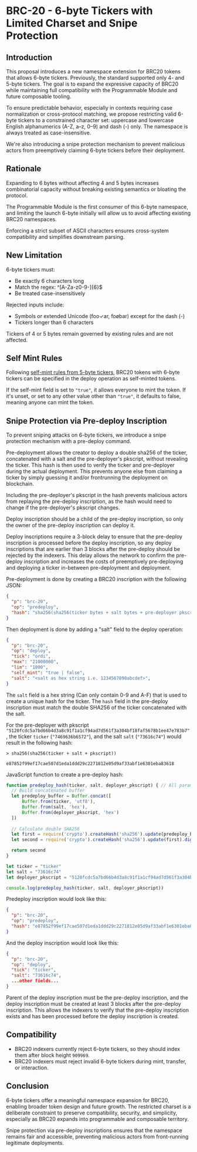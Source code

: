 # BRC-20 - 6-byte Tickers with Limited Charset and Snipe Protection

## Introduction

This proposal introduces a new namespace extension for BRC20 tokens that allows 6-byte tickers. Previously, the standard supported only 4- and 5-byte tickers. The goal is to expand the expressive capacity of BRC20 while maintaining full compatibility with the Programmable Module and future composable tooling.

To ensure predictable behavior, especially in contexts requiring case normalization or cross-protocol matching, we propose restricting valid 6-byte tickers to a constrained character set: uppercase and lowercase English alphanumerics (A-Z, a–z, 0–9) and dash (-) only. The namespace is always treated as case-insensitive.

We're also introducing a snipe protection mechanism to prevent malicious actors from preemptively claiming 6-byte tickers before their deployment.

## Rationale

Expanding to 6 bytes without affecting 4 and 5 bytes increases combinatorial capacity without breaking existing semantics or bloating the protocol.

The Programmable Module is the first consumer of this 6-byte namespace, and limiting the launch 6-byte initially will allow us to avoid affecting existing BRC20 namespaces.

Enforcing a strict subset of ASCII characters ensures cross-system compatibility and simplifies downstream parsing.

## New Limitation

6-byte tickers must:

- Be exactly 6 characters long
- Match the regex: ^[A-Za-z0-9-]{6}$
- Be treated case-insensitively
 
Rejected inputs include:

- Symbols or extended Unicode (foo✓ar, foøbar) except for the dash (-)
- Tickers longer than 6 characters

Tickers of 4 or 5 bytes remain governed by existing rules and are not affected.

## Self Mint Rules

Following [self-mint rules from 5-byte tickers](https://github.com/brc20-devs/brc20-proposals/blob/main/bp04-self-mint/proposal.md), BRC20 tokens with 6-byte tickers can be specified in the deploy operation as self-minted tokens.

If the self-mint field is set to `"true"`, it allows everyone to mint the token. If it's unset, or set to any other value other than `"true"`, it defaults to false, meaning anyone can mint the token.

## Snipe Protection via Pre-deploy Inscription

To prevent sniping attacks on 6-byte tickers, we introduce a snipe protection mechanism with a pre-deploy command.

Pre-deployment allows the creator to deploy a double sha256 of the ticker, concatenated with a salt and the pre-deployer's pkscript, without revealing the ticker. This hash is then used to verify the ticker and pre-deployer during the actual deployment. This prevents anyone else from claiming a ticker by simply guessing it and/or frontrunning the deployment on blockchain.

Including the pre-deployer's pkscript in the hash prevents malicious actors from replaying the pre-deploy inscription, as the hash would need to change if the pre-deployer's pkscript changes.

Deploy inscription should be a child of the pre-deploy inscription, so only the owner of the pre-deploy inscription can deploy it.

Deploy inscriptions require a 3-block delay to ensure that the pre-deploy inscription is processed before the deploy inscription, so any deploy inscriptions that are earlier than 3 blocks after the pre-deploy should be rejected by the indexers. This delay allows the network to confirm the pre-deploy inscription and increases the costs of preemptively pre-deploying and deploying a ticker in-between pre-deployment and deployment.

Pre-deployment is done by creating a BRC20 inscription with the following JSON:

```json
{
  "p": "brc-20",
  "op": "predeploy",
  "hash": "sha256(sha256(ticker bytes + salt bytes + pre-deployer pkscript))"
}
```

Then deployment is done by adding a "salt" field to the deploy operation:

```json
{
  "p": "brc-20",
  "op": "deploy",
  "tick": "ordi",
  "max": "21000000",
  "lim": "1000",
  "self_mint": "true | false",
  "salt": "<salt as hex string i.e. 1234567890abcdef>",
}
```

The `salt` field is a hex string (Can only contain 0-9 and A-F) that is used to create a unique hash for the ticker. The `hash` field in the pre-deploy inscription must match the double SHA256 of the ticker concatenated with the salt.

For the pre-deployer with pkscript `"5120fcdc5a7bd66b4d3a8c91f1a1cf94ad7d561f3a304bf18faf5678b1ee47e783b7"`, the ticker `ticker` (`"7469636b6572"`), and the salt `salt` (`"73616c74"`) would result in the following hash:

```plaintext
> sha256(sha256(ticker + salt + pkscript))

e87852f99ef17cae507d1eda1ddd29c2271812e05d9af33abf1e6301eba83618
```

JavaScript function to create a pre-deploy hash:

```js
function predeploy_hash(ticker, salt, deployer_pkscript) { // All parameters are strings
  // Build concatenated buffer
  let predeploy_buffer = Buffer.concat([
      Buffer.from(ticker, 'utf8'),
      Buffer.from(salt, 'hex'),
      Buffer.from(deployer_pkscript, 'hex')
  ])
  
  // Calculate double SHA256
  let first = require('crypto').createHash('sha256').update(predeploy_buffer).digest()
  let second = require('crypto').createHash('sha256').update(first).digest('hex')

  return second
}

let ticker = "ticker"
let salt = "73616c74"
let deployer_pkscript = "5120fcdc5a7bd66b4d3a8c91f1a1cf94ad7d561f3a304bf18faf5678b1ee47e783b7"

console.log(predeploy_hash(ticker, salt, deployer_pkscript))
```

Predeploy inscription would look like this:

```json
{
  "p": "brc-20",
  "op": "predeploy",
  "hash": "e87852f99ef17cae507d1eda1ddd29c2271812e05d9af33abf1e6301eba83618"
}
```

And the deploy inscription would look like this:

```json
{
  "p": "brc-20",
  "op": "deploy",
  "tick": "ticker",
  "salt": "73616c74",
  ...other fields...
}
```

Parent of the deploy inscription must be the pre-deploy inscription, and the deploy inscription must be created at least 3 blocks after the pre-deploy inscription. This allows the indexers to verify that the pre-deploy inscription exists and has been processed before the deploy inscription is created.

## Compatibility
- BRC20 indexers currently reject 6-byte tickers, so they should index them after block height `909969`.
- BRC20 indexers must reject invalid 6-byte tickers during mint, transfer, or interaction.

## Conclusion
6-byte tickers offer a meaningful namespace expansion for BRC20, enabling broader token design and future growth. The restricted charset is a deliberate constraint to preserve compatibility, security, and simplicity, especially as BRC20 expands into programmable and composable territory.

Snipe protection via pre-deploy inscriptions ensures that the namespace remains fair and accessible, preventing malicious actors from front-running legitimate deployments.